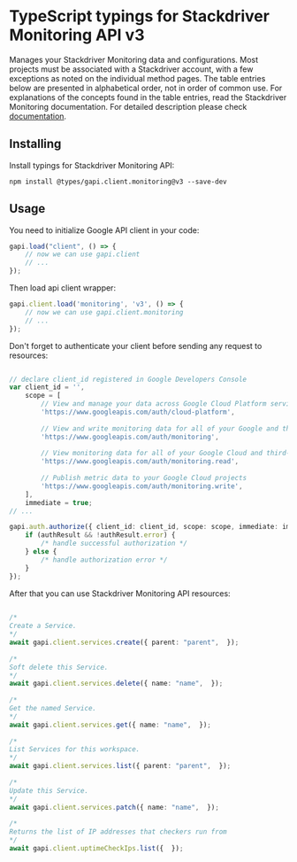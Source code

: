 # TypeScript typings for Stackdriver Monitoring API v3
Manages your Stackdriver Monitoring data and configurations. Most projects must be associated with a Stackdriver account, with a few exceptions as noted on the individual method pages. The table entries below are presented in alphabetical order, not in order of common use. For explanations of the concepts found in the table entries, read the Stackdriver Monitoring documentation.
For detailed description please check [documentation](https://cloud.google.com/monitoring/api/).

## Installing

Install typings for Stackdriver Monitoring API:
```
npm install @types/gapi.client.monitoring@v3 --save-dev
```

## Usage

You need to initialize Google API client in your code:
```typescript
gapi.load("client", () => { 
    // now we can use gapi.client
    // ... 
});
```

Then load api client wrapper:
```typescript
gapi.client.load('monitoring', 'v3', () => {
    // now we can use gapi.client.monitoring
    // ... 
});
```

Don't forget to authenticate your client before sending any request to resources:
```typescript

// declare client_id registered in Google Developers Console
var client_id = '',
    scope = [     
        // View and manage your data across Google Cloud Platform services
        'https://www.googleapis.com/auth/cloud-platform',
    
        // View and write monitoring data for all of your Google and third-party Cloud and API projects
        'https://www.googleapis.com/auth/monitoring',
    
        // View monitoring data for all of your Google Cloud and third-party projects
        'https://www.googleapis.com/auth/monitoring.read',
    
        // Publish metric data to your Google Cloud projects
        'https://www.googleapis.com/auth/monitoring.write',
    ],
    immediate = true;
// ...

gapi.auth.authorize({ client_id: client_id, scope: scope, immediate: immediate }, authResult => {
    if (authResult && !authResult.error) {
        /* handle successful authorization */
    } else {
        /* handle authorization error */
    }
});            
```

After that you can use Stackdriver Monitoring API resources:

```typescript 
    
/* 
Create a Service.  
*/
await gapi.client.services.create({ parent: "parent",  }); 
    
/* 
Soft delete this Service.  
*/
await gapi.client.services.delete({ name: "name",  }); 
    
/* 
Get the named Service.  
*/
await gapi.client.services.get({ name: "name",  }); 
    
/* 
List Services for this workspace.  
*/
await gapi.client.services.list({ parent: "parent",  }); 
    
/* 
Update this Service.  
*/
await gapi.client.services.patch({ name: "name",  }); 
    
/* 
Returns the list of IP addresses that checkers run from  
*/
await gapi.client.uptimeCheckIps.list({  });
```
